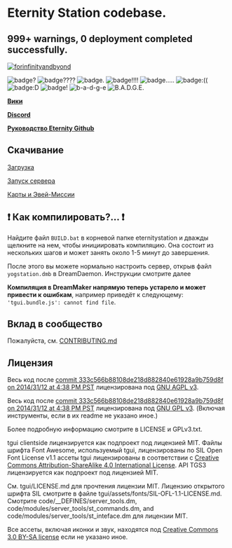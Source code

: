 # Eternity Station codebase.
## 999+ warnings, 0 deployment completed successfully. 

[![forinfinityandbyond](https://user-images.githubusercontent.com/5211576/29499758-4efff304-85e6-11e7-8267-62919c3688a9.gif)](https://www.reddit.com/r/SS13/comments/5oplxp/what_is_the_main_problem_with_byond_as_an_engine/dclbu1a)

![badge?](https://forthebadge.com/images/badges/0-percent-optimized.svg)
![badge????](https://forthebadge.com/images/badges/built-with-resentment.svg)
![badge.](https://forthebadge.com/images/badges/contains-tasty-spaghetti-code.svg)
![badge!!!!](https://forthebadge.com/images/badges/contains-technical-debt.svg)
![badge.....](https://forthebadge.com/images/badges/designed-in-ms-paint.svg)
![badge:((](https://forthebadge.com/images/badges/made-with-out-pants.svg)
![badge:D](https://forthebadge.com/images/badges/powered-by-black-magic.svg)
![badge!](https://forthebadge.com/images/badges/uses-badges.svg)
![b-a-d-g-e](https://forthebadge.com/images/badges/uses-git.svg)
![B.A.D.G.E.](https://forthebadge.com/images/badges/you-didnt-ask-for-this.svg)

[**Вики**](https://fijss13.miraheze.org/wiki/Eternity:Заглавная_страница)

[**Discord**](https://discord.gg/cZz6mNt)

[**Руководство Eternity Github**](https://github.com/FIJTeam/eternitystation/blob/fijmaster/.github/CONTRIBUTING.md)


 
## Скачивание

[Загрузка](.github/guides/DOWNLOADING.md)

[Запуск сервера](.github/guides/RUNNING_A_SERVER.md)

[Карты и Эвей-Миссии](.github/guides/MAPS_AND_AWAY_MISSIONS.md)

## :exclamation: Как компилировать?... :exclamation:

Найдите файл `BUILD.bat` в корневой папке eternitystation и дважды щелкните на нем, чтобы инициировать компиляцию. Она состоит из нескольких шагов и может занять около 1-5 минут до завершения.

После этого вы можете нормально настроить сервер, открыв файл `yogstation.dmb` в DreamDaemon. Инструкции смотрите далее

**Компиляция в DreamMaker напрямую теперь устарело и может привести к ошибкам**, например приведёт к следующему: `'tgui.bundle.js': cannot find file`.

## Вклад в сообщество

Пожалуйста, см. [CONTRIBUTING.md](.github/CONTRIBUTING.md)

## Лицензия

Весь код после [commit 333c566b88108de218d882840e61928a9b759d8f on 2014/31/12 at 4:38 PM PST](https://github.com/tgstation/tgstation/commit/333c566b88108de218d882840e61928a9b759d8f) лицензирована под [GNU AGPL v3](https://www.gnu.org/licenses/agpl-3.0.html).

Весь код после [commit 333c566b88108de218d882840e61928a9b759d8f on 2014/31/12 at 4:38 PM PST](https://github.com/tgstation/tgstation/commit/333c566b88108de218d882840e61928a9b759d8f) лицензирована под [GNU GPL v3](https://www.gnu.org/licenses/gpl-3.0.html).
(Включая инструменты, если в их readme не указано иное.)

Более подробную информацию смотрите в LICENSE и GPLv3.txt.

tgui clientside лицензируется как подпроект под лицензией MIT.
Файлы шрифта Font Awesome, используемый tgui, лицензированы по SIL Open Font License v1.1
ассеты tgui лицензированы в соответствии с [Creative Commons Attribution-ShareAlike 4.0 International License](https://creativecommons.org/licenses/by-sa/4.0/).
API TGS3 лицензируется как подпроект под лицензией MIT.

См. tgui/LICENSE.md для прочтения лицензии MIT.
Лицензию открытого шрифта SIL смотрите в файле tgui/assets/fonts/SIL-OFL-1.1-LICENSE.md.
Смотрите code/\_\_DEFINES/server\_tools.dm, code/modules/server\_tools/st\_commands.dm, and code/modules/server\_tools/st\_inteface.dm для лицензии MIT.

Все ассеты, включая иконки и звук, находятся под [Creative Commons 3.0 BY-SA license](https://creativecommons.org/licenses/by-sa/3.0/) если не указано иное.
